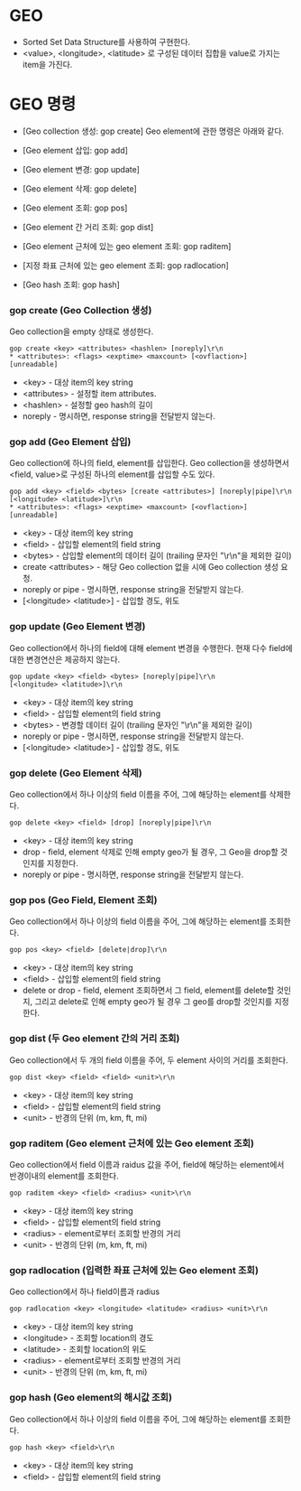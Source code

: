 # GEO 
- Sorted Set Data Structure를 사용하여 구현한다.
- \<value>, \<longitude>, <latitude\> 로 구성된 데이터 집합을 value로 가지는 item을 가진다.

# GEO 명령

- [Geo collection 생성: gop create]
Geo element에 관한 명령은 아래와 같다.

- [Geo element 삽입: gop add]
- [Geo element 변경: gop update]
- [Geo element 삭제: gop delete]
- [Geo element 조회: gop pos]
- [Geo element 간 거리 조회: gop dist]
- [Geo element 근처에 있는 geo element 조회: gop raditem]
- [지정 좌표 근처에 있는 geo element 조회: gop radlocation]
- [Geo hash 조회: gop hash]

### gop create (Geo Collection 생성)

Geo collection을 empty 상태로 생성한다.

```
gop create <key> <attributes> <hashlen> [noreply]\r\n
* <attributes>: <flags> <exptime> <maxcount> [<ovflaction>] [unreadable]
```

- \<key\> - 대상 item의 key string
- \<attributes\> - 설정할 item attributes.
- \<hashlen> - 설정할 geo hash의 길이
- noreply - 명시하면, response string을 전달받지 않는다.

### gop add (Geo Element 삽입)

Geo collection에 하나의 field, element를 삽입한다.
Geo collection을 생성하면서 \<field, value\>로 구성된 하나의 element를 삽입할 수도 있다.

```
gop add <key> <field> <bytes> [create <attributes>] [noreply|pipe]\r\n
[<longitude> <latitude>]\r\n
* <attributes>: <flags> <exptime> <maxcount> [<ovflaction>] [unreadable]
```

- \<key\> - 대상 item의 key string
- \<field\> - 삽입할 element의 field string
- \<bytes\> - 삽입할 element의 데이터 길이 (trailing 문자인 "\r\n"을 제외한 길이)
- create \<attributes\> - 해당 Geo collection 없을 시에 Geo collection 생성 요청.
- noreply or pipe - 명시하면, response string을 전달받지 않는다.
- [\<longitude> \<latitude>] - 삽입할 경도, 위도

### gop update (Geo Element 변경)

Geo collection에서 하나의 field에 대해 element 변경을 수행한다.
현재 다수 field에 대한 변경연산은 제공하지 않는다.

```
gop update <key> <field> <bytes> [noreply|pipe]\r\n
[<longitude> <latitude>]\r\n
```

- \<key\> - 대상 item의 key string
- \<field\> - 삽입할 element의 field string
- \<bytes\> - 변경할 데이터 길이 (trailing 문자인 "\r\n"을 제외한 길이)
- noreply or pipe - 명시하면, response string을 전달받지 않는다.
- [\<longitude> \<latitude>] - 삽입할 경도, 위도

### gop delete (Geo Element 삭제)

Geo collection에서 하나 이상의 field 이름을 주어, 그에 해당하는 element를 삭제한다.

```
gop delete <key> <field> [drop] [noreply|pipe]\r\n
```

- \<key\> - 대상 item의 key string
- drop - field, element 삭제로 인해 empty geo가 될 경우, 그 Geo을 drop할 것인지를 지정한다.
- noreply or pipe - 명시하면, response string을 전달받지 않는다.

### gop pos (Geo Field, Element 조회)

Geo collection에서 하나 이상의 field 이름을 주어, 그에 해당하는 element를 조회한다.

```
gop pos <key> <field> [delete|drop]\r\n
```

- \<key\> - 대상 item의 key string
- \<field\> - 삽입할 element의 field string
- delete or drop - field, element 조회하면서 그 field, element를 delete할 것인지,
그리고 delete로 인해 empty geo가 될 경우 그 geo를 drop할 것인지를 지정한다.

### gop dist (두 Geo element 간의 거리 조회)

Geo collection에서 두 개의 field 이름을 주어, 두 element 사이의 거리를 조회한다.

```
gop dist <key> <field> <field> <unit>\r\n
```

- \<key\> - 대상 item의 key string
- \<field\> - 삽입할 element의 field string
- \<unit\> - 반경의 단위 (m, km, ft, mi)

### gop raditem (Geo element 근처에 있는 Geo element 조회)

Geo collection에서 field 이름과 raidus 값을 주어, field에 해당하는 element에서 반경이내의 element를 조회한다.

```
gop raditem <key> <field> <radius> <unit>\r\n
```

- \<key\> - 대상 item의 key string
- \<field\> - 삽입할 element의 field string
- \<radius\> - element로부터 조회할 반경의 거리
- \<unit\> - 반경의 단위 (m, km, ft, mi)

### gop radlocation (입력한 좌표 근처에 있는 Geo element 조회)

Geo collection에서 하나 field이름과 radius

```
gop radlocation <key> <longitude> <latitude> <radius> <unit>\r\n
```

- \<key\> - 대상 item의 key string
- \<longitude\> - 조회할 location의 경도
- \<latitude\> - 조회할 location의 위도
- \<radius\> - element로부터 조회할 반경의 거리
- \<unit\> - 반경의 단위 (m, km, ft, mi)

### gop hash (Geo element의 해시값 조회)

Geo collection에서 하나 이상의 field 이름을 주어, 그에 해당하는 element를 조회한다.

```
gop hash <key> <field>\r\n
```

- \<key\> - 대상 item의 key string
- \<field\> - 삽입할 element의 field string